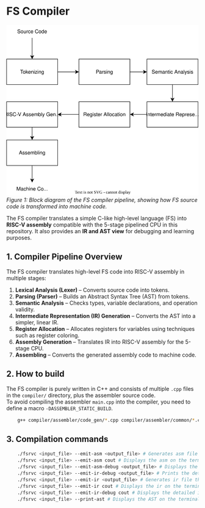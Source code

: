 # FS Compiler
![FS Compiler Pipeline](../assets/compiler_pipeline.svg)
*Figure 1: Block diagram of the FS compiler pipeline, showing how FS source code is transformed into machine code.*

The FS compiler translates a simple C-like high-level language (FS) into **RISC-V assembly** compatible with the 5-stage pipelined CPU in this repository. It also provides an **IR and AST view** for debugging and learning purposes.

## 1. Compiler Pipeline Overview

The FS compiler translates high-level FS code into RISC-V assembly in multiple stages:

1. **Lexical Analysis (Lexer)** – Converts source code into tokens.
2. **Parsing (Parser)** – Builds an Abstract Syntax Tree (AST) from tokens.
3. **Semantic Analysis** – Checks types, variable declarations, and operation validity.
4. **Intermediate Representation (IR) Generation** – Converts the AST into a simpler, linear IR.
5. **Register Allocation** – Allocates registers for variables using techniques such as register coloring.
5. **Assembly Generation** – Translates IR into RISC-V assembly for the 5-stage CPU.
6. **Assembling** – Converts the generated assembly code to machine code.

## 2. How to build
The FS compiler is purely written in C++ and consists of multiple `.cpp` files in the `compiler/` directory, plus the assembler source code.  
To avoid compiling the assembler `main.cpp` into the compiler, you need to define a macro `-DASSEMBLER_STATIC_BUILD`.
```bash
    g++ compiler/assembler/code_gen/*.cpp compiler/assembler/common/*.cpp compiler/assembler/parser/*.cpp compiler/assembler/preprocessor/*.cpp compiler/assembler/tokenizer/*.cpp compiler/assembler/main.cpp compiler/compiler/common/ast/nodes.cpp compiler/compiler/lexer/lexer.cpp compiler/compiler/parser/parser.cpp compiler/compiler/program/program.cpp compiler/compiler/main.cpp -std=c++14  -w -O2 -DASSEMBLER_STATIC_BUILD -o fsrcv
```
## 3. Compilation commands
```bash
    ./fsrvc <input_file> --emit-asm <output_file> # Generates asm file
    ./fsrvc <input_file> --emit-asm cout # Displays the asm on the terminal
    ./fsrvc <input_file> --emit-asm-debug <output_file> # Displays the detailed information about generated assembly instructions on the terminal
    ./fsrvc <input_file> --emit-ir-debug <output_file> # Prints the detailed information of intermediate instructions in json format to the output file
    ./fsrvc <input_file> --emit-ir <output_file> # Generates ir file that holds intermediate representation
    ./fsrvc <input_file> --emit-ir cout # Displays the ir on the terminal
    ./fsrvc <input_file> --emit-ir-debug cout # Displays the detailed information of irs on the terminal
    ./fsrvc <input_file> --print-ast # Displays the AST on the terminal
```